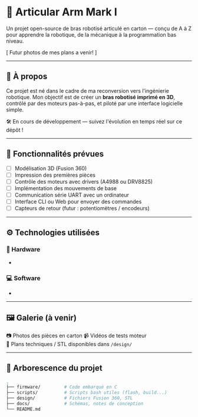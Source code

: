 # 🤖 Articular Arm Mark I

Un projet open-source de bras robotisé articulé en carton — conçu de A à Z pour apprendre la robotique, de la mécanique à la programmation bas niveau.

[ Futur photos de mes plans a venir! ]

---

## 🧠 À propos

Ce projet est né dans le cadre de ma reconversion vers l'ingénierie robotique. Mon objectif est de créer un **bras robotisé imprimé en 3D**, contrôlé par des moteurs pas-à-pas, et piloté par une interface logicielle simple.

🛠️ En cours de développement — suivez l'évolution en temps réel sur ce dépôt !

---

## 🧩 Fonctionnalités prévues

- [ ] Modélisation 3D (Fusion 360)
- [ ] Impression des premières pièces
- [ ] Contrôle des moteurs avec drivers (A4988 ou DRV8825)
- [ ] Implémentation des mouvements de base
- [ ] Communication série UART avec un ordinateur
- [ ] Interface CLI ou Web pour envoyer des commandes
- [ ] Capteurs de retour (futur : potentiomètres / encodeurs)

---

## ⚙️ Technologies utilisées

### 🔧 Hardware
- 

### 💻 Software
- 

---

## 🖼️ Galerie (à venir)

📷 Photos des pièces en carton 
📹 Vidéos de tests moteur  
📐 Plans techniques / STL disponibles dans `/design/`

---

## 📁 Arborescence du projet

```bash
.
├── firmware/         # Code embarqué en C
├── scripts/          # Scripts bash utiles (flash, build...)
├── design/           # Fichiers Fusion 360, STL
├── docs/             # Schémas, notes de conception
└── README.md
